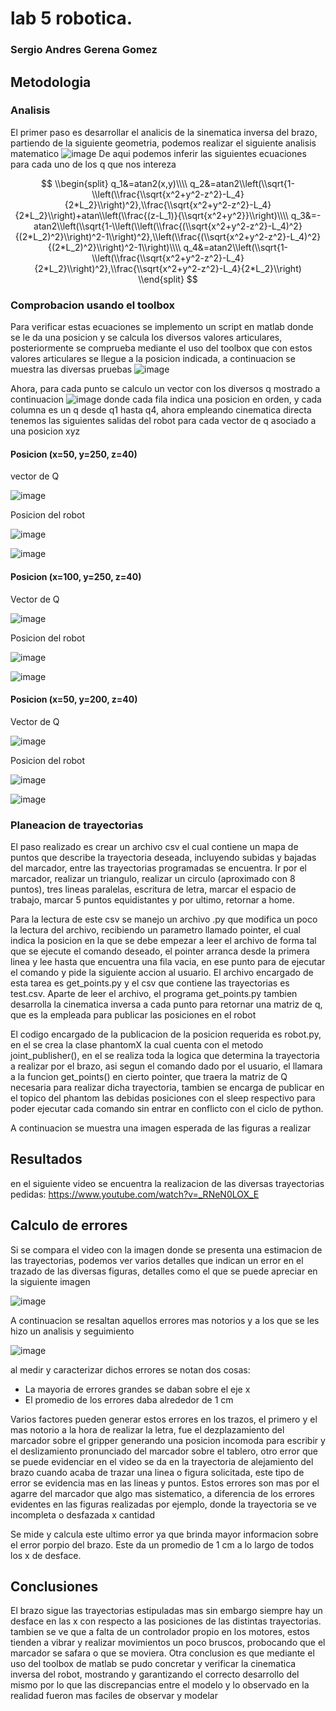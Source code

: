 # lab 5 robotica. 

### Sergio Andres Gerena Gomez


## Metodologia
### Analisis
El primer paso es desarrollar el analicis de la sinematica inversa del brazo, partiendo de la siguiente geometria, podemos realizar el siguiente analisis matematico
![image](https://user-images.githubusercontent.com/38962033/199860851-7d300dd7-0d80-43bc-bd3f-8224737be053.png)
De aqui podemos inferir las siguientes ecuaciones para cada uno de los q que nos intereza

$$
\\begin{split}
q_1&=atan2(x,y)\\\\
q_2&=atan2\\left(\\sqrt{1-\\left(\\frac{\\sqrt{x^2+y^2-z^2}-L_4}{2*L_2}\\right)^2},\\frac{\\sqrt{x^2+y^2-z^2}-L_4}{2*L_2}\\right)+atan\\left(\\frac{(z-L_1)}{\\sqrt{x^2+y^2}}\\right)\\\\
q_3&=-atan2\\left(\\sqrt{1-\\left(\\left(\\frac{(\\sqrt{x^2+y^2-z^2}-L_4)^2}{(2*L_2)^2}\\right)^2-1\\right)^2},\\left(\\frac{(\\sqrt{x^2+y^2-z^2}-L_4)^2}{(2*L_2)^2}\\right)^2-1\\right)\\\\
q_4&=atan2\\left(\\sqrt{1-\\left(\\frac{\\sqrt{x^2+y^2-z^2}-L_4}{2*L_2}\\right)^2},\\frac{\\sqrt{x^2+y^2-z^2}-L_4}{2*L_2}\\right)
\\end{split}
$$

### Comprobacion usando el toolbox

Para verificar estas ecuaciones se implemento un script en matlab donde se le da una posicion y se calcula los diversos valores articulares, posteriormente se comprueba mediante el uso del toolbox que con estos valores articulares se llegue a la posicion indicada, a continuacion se muestra las diversas pruebas
![image](https://user-images.githubusercontent.com/38962033/200090971-a3e10695-284d-40fb-bca8-2821b0ddaeef.png)

Ahora, para cada punto se calculo un vector con los diversos q mostrado a continuacion
![image](https://user-images.githubusercontent.com/38962033/200091104-66ab67a1-ba9f-4a46-8299-27444d8facf5.png)
donde cada fila indica una posicion en orden, y cada columna es un q desde q1 hasta q4, ahora empleando cinematica directa tenemos las siguientes salidas del robot para cada vector de q asociado a una posicion xyz

#### Posicion (x=50, y=250, z=40)
vector de Q

![image](https://user-images.githubusercontent.com/38962033/200091483-4bed67b6-9ed4-4146-977d-5b4acecc71ac.png)

Posicion del robot

![image](https://user-images.githubusercontent.com/38962033/200091566-c62a8871-6141-43cf-8cb3-6663ac9651ff.png)

![image](https://user-images.githubusercontent.com/38962033/200091626-dd9aafb1-ef7d-4fc9-b7dc-b4b8f8ed2a15.png)

#### Posicion (x=100, y=250, z=40)

Vector de Q

![image](https://user-images.githubusercontent.com/38962033/200091775-3e72deb7-f2ee-4ec2-aad0-727ca91402f3.png)

Posicion del robot

![image](https://user-images.githubusercontent.com/38962033/200091817-c71cbb75-ec8b-4ec9-9240-9c0537f6476d.png)

![image](https://user-images.githubusercontent.com/38962033/200091863-b768f70e-dcc2-4ce3-8b0f-3b92dfa63ebe.png)

#### Posicion (x=50, y=200, z=40)

Vector de Q

![image](https://user-images.githubusercontent.com/38962033/200091989-f6ddeb6c-5c5b-4e42-8273-694cb7e8860c.png)

Posicion del robot 

![image](https://user-images.githubusercontent.com/38962033/200092022-a4c0b640-0985-4330-9de3-d9399598182f.png)

![image](https://user-images.githubusercontent.com/38962033/200092100-8348501b-9248-4ea9-9e53-7fd5732ce2eb.png)

### Planeacion de trayectorias

El paso realizado es crear un archivo csv el cual contiene un mapa de puntos que describe la trayectoria deseada, incluyendo subidas y bajadas del marcador, entre las trayectorias programadas se encuentra. Ir por el marcador, realizar un triangulo, realizar un circulo (aproximado con 8 puntos), tres lineas paralelas, escritura de letra, marcar el espacio de trabajo, marcar 5 puntos equidistantes y por ultimo, retornar a home.

Para la lectura de este csv se manejo un archivo .py que modifica un poco la lectura del archivo, recibiendo un parametro llamado pointer, el cual indica la posicion en la que se debe empezar a leer el archivo de forma tal que se ejecute el comando deseado, el pointer arranca desde la primera linea y lee hasta que encuentra una fila vacia, en ese punto para de ejecutar el comando y pide la siguiente accion al usuario. El archivo encargado de esta tarea es get_points.py y el csv que contiene las trayectorias es test.csv. Aparte de leer el archivo, el programa get_points.py tambien desarrolla la cinematica inversa a cada punto para retornar una matriz de q, que es la empleada para publicar las posiciones en el robot

El codigo encargado de la publicacion de la posicion requerida es robot.py, en el se crea la clase phantomX la cual cuenta con el metodo joint_publisher(), en el se realiza toda la logica que determina la trayectoria a realizar por el brazo, asi segun el comando dado por el usuario, el llamara a la funcion get_points() en cierto pointer, que traera la matriz de Q necesaria para realizar dicha trayectoria, tambien se encarga de publicar en el topico del phantom las debidas posiciones con el sleep respectivo para poder ejecutar cada comando sin entrar en conflicto con el ciclo de python.

A continuacion se muestra una imagen esperada de las figuras a realizar






    
  ## Resultados
  en el siguiente video se encuentra la realizacion de las diversas trayectorias pedidas: https://www.youtube.com/watch?v=_RNeN0LOX_E


## Calculo de errores
Si se compara el video con la imagen donde se presenta una estimacion de las trayectorias, podemos ver varios detalles que indican un error en el trazado de las diversas figuras, detalles como el que se puede apreciar en la siguiente imagen

![image](https://user-images.githubusercontent.com/38962033/200095543-75e1c86e-ce7a-4424-94f9-528224597d28.png)

A continuacion se resaltan aquellos errores mas notorios y a los que se les hizo un analisis y seguimiento

![image](https://user-images.githubusercontent.com/38962033/200096128-bccaecd2-8797-4ba1-9afc-8e75860a6bfc.png)

al medir y caracterizar dichos errores se notan dos cosas:

- La mayoria de errores grandes se daban sobre el eje x
- El promedio de los errores daba alrededor de 1 cm

Varios factores pueden generar estos errores en los trazos, el primero y el mas notorio a la hora de realizar la letra, fue el dezplazamiento del marcador sobre el gripper generando una posicion incomoda para escribir y el deslizamiento pronunciado del marcador sobre el tablero, otro error que se puede evidenciar en el video se da en la trayectoria de alejamiento del brazo cuando acaba de trazar una linea o figura solicitada, este tipo de error se evidencia mas en las lineas y puntos. Estos errores son mas por el agarre del marcador que algo mas sistematico, a diferencia de los errores evidentes en las figuras realizadas por ejemplo, donde la trayectoria se ve incompleta o desfazada x cantidad

Se mide y calcula este ultimo error ya que brinda mayor informacion sobre el error porpio del brazo. Este da un promedio de 1 cm a lo largo de todos los x de desface.


  ## Conclusiones
El brazo sigue las trayectorias estipuladas mas sin embargo siempre hay un desface en las x con respecto a las posiciones de las distintas trayectorias. tambien se ve que a falta de un controlador propio en los motores, estos tienden a vibrar y realizar movimientos un poco bruscos, probocando que el marcador se safara o que se moviera. Otra conclusion es que mediante el uso del toolbox de matlab se pudo concretar y verificar la cinematica inversa del robot, mostrando y garantizando el correcto desarrollo del mismo por lo que las discrepancias entre el modelo y lo observado en la realidad fueron mas faciles de observar y modelar
